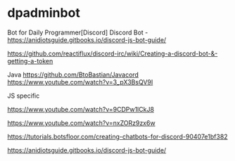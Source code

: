 # dpadminbot
Bot for Daily Programmer[Discord] 
Discord Bot - https://anidiotsguide.gitbooks.io/discord-js-bot-guide/


https://github.com/reactiflux/discord-irc/wiki/Creating-a-discord-bot-&-getting-a-token

Java
https://github.com/BtoBastian/Javacord
https://www.youtube.com/watch?v=3_pX3BsQV9I

JS specific

https://www.youtube.com/watch?v=9CDPw1lCkJ8

https://www.youtube.com/watch?v=nxZORz9zx6w

https://tutorials.botsfloor.com/creating-chatbots-for-discord-90407e1bf382

https://anidiotsguide.gitbooks.io/discord-js-bot-guide/

